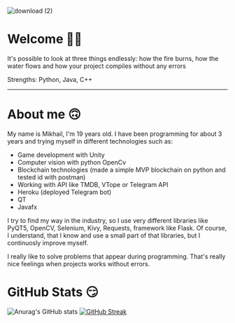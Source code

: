 ![download (2)](https://user-images.githubusercontent.com/56272277/157306939-a3aad5be-b139-4cea-aa35-c65581ef597c.png)

# Welcome :raising_hand_man:
It's possible to look at three things endlessly: how the fire burns, how the water flows and how your project compiles without any errors

Strengths: Python, Java, C++

____

# About me  :upside_down_face:
My name is Mikhail, I'm 19 years old. I have been programming for about 3 years and trying myself in different technologies such as:
- Game development with Unity
- Computer vision with python OpenCv
- Blockchain technologies (made a simple MVP blockchain on python and tested id with postman)
- Working with API like TMDB, VTope or Telegram API
- Heroku (deployed Telegram bot)
- QT
- Javafx

I try to find my way in the industry, so I use very different libraries like PyQT5, OpenCV, Selenium, Kivy, Requests, framework like Flask. Of course, I understand, that I know and use a small part of that libraries, but I continuosly improve myself.

I really like to solve problems that appear during programming. That's really nice feelings when projects works without errors.

# GitHub Stats :smirk:
![Anurag's GitHub stats](https://github-readme-stats.vercel.app/api?username=MikhailShurov&theme=radical&show_icons=true)
[![GitHub Streak](http://github-readme-streak-stats.herokuapp.com?user=MikhailShurov&theme=radical&date_format=j%20M%5B%20Y%5D)](https://git.io/streak-stats)
